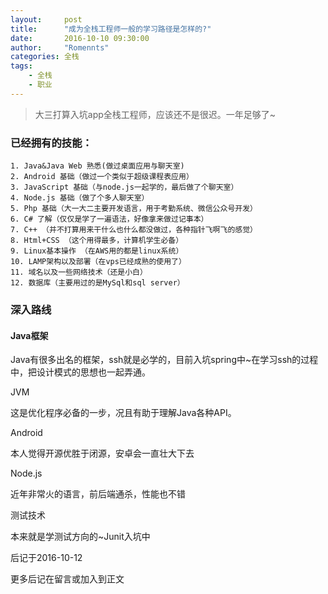 ```yaml
---
layout:     post
title:      "成为全栈工程师一般的学习路径是怎样的?"
date:       2016-10-10 09:30:00
author:     "Romennts"
categories: 全栈
tags:
    - 全栈
    - 职业
---
```



> 大三打算入坑app全栈工程师，应该还不是很迟。一年足够了~

### 已经拥有的技能：

```
1. Java&Java Web 熟悉(做过桌面应用与聊天室)
2. Android 基础（做过一个类似于超级课程表应用）
3. JavaScript 基础（与node.js一起学的，最后做了个聊天室）
4. Node.js 基础（做了个多人聊天室）
5. Php 基础（大一大二主要开发语言，用于考勤系统、微信公众号开发）
6. C# 了解（仅仅是学了一遍语法，好像拿来做过记事本）
7. C++ （并不打算用来干什么也什么都没做过，各种指针飞啊飞的感觉）
8. Html+CSS （这个用得最多，计算机学生必备）
9. Linux基本操作 （在AWS用的都是linux系统）
10. LAMP架构以及部署（在vps已经成熟的使用了）
11. 域名以及一些网络技术（还是小白）
12. 数据库（主要用过的是MySql和sql server）
```





### 深入路线

#### Java框架
Java有很多出名的框架，ssh就是必学的，目前入坑spring中~在学习ssh的过程中，把设计模式的思想也一起弄通。

JVM

这是优化程序必备的一步，况且有助于理解Java各种API。

Android

本人觉得开源优胜于闭源，安卓会一直壮大下去

Node.js

近年非常火的语言，前后端通杀，性能也不错

测试技术

本来就是学测试方向的~Junit入坑中


后记于2016-10-12

更多后记在留言或加入到正文
